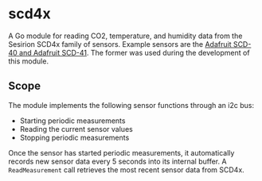 # scd4x
A Go module for reading CO2, temperature, and humidity data from the Sesirion SCD4x family of sensors. Example sensors are the [Adafruit SCD-40 and Adafruit SCD-41](https://learn.adafruit.com/adafruit-scd-40-and-scd-41). The former was used during the development of this module.

## Scope
The module implements the following sensor functions through an i2c bus:
- Starting periodic measurements
- Reading the current sensor values
- Stopping periodic measurements

Once the sensor has started periodic measurements, it automatically records new sensor data every 5 seconds into its internal buffer. A `ReadMeasurement` call retrieves the most recent sensor data from SCD4x.

